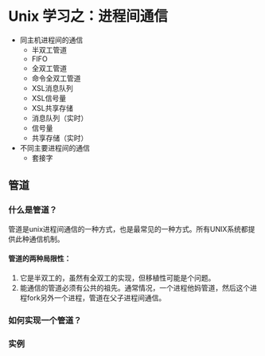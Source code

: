 # Unix 学习之：进程间通信

* 同主机进程间的通信
	* 半双工管道
	* FIFO
	* 全双工管道
	* 命令全双工管道
	* XSL消息队列
	* XSL信号量
	* XSL共享存储
	* 消息队列（实时）
	* 信号量
	* 共享存储（实时）
* 不同主要进程间的通信
	* 套接字


## 管道


### 什么是管道？

管道是unix进程间通信的一种方式，也是最常见的一种方式。所有UNIX系统都提供此种通信机制。

#### 管道的两种局限性：

1. 它是半双工的，虽然有全双工的实现，但移植性可能是个问题。
2. 能通信的管道必须有公共的祖先。通常情况，一个进程他妈管道，然后这个进程fork另外一个进程，管道在父子进程间通信。



### 如何实现一个管道？

### 实例